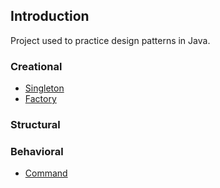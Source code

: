 ## Introduction

Project used to practice design patterns in Java.

### Creational
- [Singleton](src/tech/marcusvieira/creational/singleton/Singleton.md)
- [Factory](src/tech/marcusvieira/creational/factory/Factory.md)

### Structural

### Behavioral
- [Command](src/tech/marcusvieira/behavioral/command/Command.md)